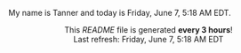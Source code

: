 My name is Tanner and today is Friday, June 7, 5:18 AM EDT.

<p align="center">This <i>README</i> file is generated <b>every 3 hours</b>!</br>Last refresh: Friday, June 7, 5:18 AM EDT<br /></p>
